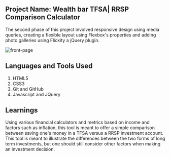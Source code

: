 
## Project Name: Wealth bar TFSA| RRSP Comparison Calculator

The second phase of this project involved responsive design using media queries, creating a flexible layout using Flexbox's properties and adding photo galleries using Flickity a jQuery plugin.

![front-page](https://cloud.githubusercontent.com/assets/22157084/21630544/156a4274-d1e7-11e6-9035-e872b3e728af.png)

## Languages and Tools Used
1. HTML5
2. CSS3
3. Git and GitHub
4. Javascript and JQuery

## Learnings
Using various financial calculators and metrics based on income and factors such as inflation, this tool is meant to offer a simple comparison between saving one's money in a TFSA versus a RRSP investment account.
This tool is meant to illustrate the differences between the two forms of long term investments, but one should still consider other factors when making an investment decision.
